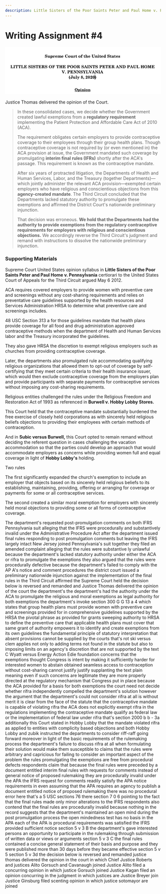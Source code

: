 ```yaml
---
description: Little Sisters of the Poor Saints Peter and Paul Home v. Pennsylvania
---
```


# Writing Assignment #4

![](<../../.gitbook/assets/Screen Shot 2021-11-22 at 2.56.55 PM.png>)

Justice Thomas delivered the opinion of the Court.&#x20;

> In these consolidated cases, we decide whether the Government created lawful exemptions from a **regulatory requirement** implementing the Patient Protection and Affordable Care Act of 2010 (ACA).
>
>
>
> The requirement obligates certain employers to provide contraceptive coverage to their employees through their group health plans. Though contraceptive coverage is not required by (or even mentioned in) the ACA provision at issue, the Government mandated such coverage by promulgating **interim final rules (IFRs)** shortly after the ACA's passage. This requirement is known as the contraceptive mandate.
>
>
>
> After six years of protracted litigation, the Departments of Health and Human Services, Labor, and the Treasury (together Departments)—which jointly administer the relevant ACA provision—exempted certain employers who have religious and conscientious objections from this **agency-created mandate**. The Third Circuit concluded that the Departments lacked statutory authority to promulgate these exemptions and affirmed the District Court's nationwide preliminary injunction.&#x20;
>
>
>
> That decision was erroneous. **We hold that the Departments had the authority to provide exemptions from the regulatory contraceptive requirements for employers with religious and conscientious objections.** We accordingly reverse the Third Circuit's judgment and remand with instructions to dissolve the nationwide preliminary injunction.

###

### Supporting Materials

Supreme Court United States opinion syllabus in **Little Sisters of the Poor Saints Peter and Paul Home v. Pennsylvania** certiorari to the United States Court of Appeals for the Third Circuit argued May 6 2012.

ACA requires covered employers to provide women with preventive care and screenings without any cost-sharing requirements and relies on preventative care guidelines supported by the health resources and Services Administration HRSA to determine what preventive care and screenings includes.

48 USC Section 313 a for those guidelines mandate that health plans provide coverage for all food and drug administration approved contraceptive methods when the department of Health and Human Services labor and the Treasury incorporated the guidelines.

They also gave HRSA the discretion to exempt religious employers such as churches from providing contraceptive coverage.

Later, the departments also promulgated rule accommodating qualifying religious organizations that allowed them to opt-out of coverage by self-certifying that they meet certain criteria to their health insurance issuer, which would then exclude contraceptive coverage from the employers plan and provide participants with separate payments for contraceptive services without imposing any cost-sharing requirements.

Religious entities challenged the rules under the Religious Freedom and Restoration Act of 1993 as referenced in **Burwell v. Hobby Lobby Stores.**&#x20;

This Court held that the contraceptive mandate substantially burdened the free exercise of closely held corporations as with sincerely held religious beliefs objections to providing their employees with certain methods of contraception.&#x20;

And in **Subic versus Burwell,** this Court opted to remain remand without deciding the referent question in cases challenging the vacation accommodation so that the parties could develop an approach that would accommodate employers as concerns while providing women full and equal coverage in light of **Hobby Lobby's** holding.

Two rules

The first significantly expanded the church's exemption to include an employer that objects based on its sincerely held religious beliefs to its establishing, maintaining, providing, offering or arranging for coverage or payments for some or all contraceptive services.

The second created a similar moral exemption for employers with sincerely held moral objections to providing some or all forms of contraceptive coverage.&#x20;

The department's requested post-promulgation comments on both IFRS Pennsylvania suit alleging that the IFRS were procedurally and substantively invalid under the Administrative Procedure Act after the department issued final rules responding to post promulgation comments but leaving the IFRS largely intact New Jersey joined Pennsylvania's suit together they filed an amended complaint alleging that the rules were substantive ly unlawful because the department's lacked statutory authority under either the ACA or rifra to promulgate the exemptions they also argued that the rules were procedurally defective because the department's failed to comply with the AP A's notice and comment procedures the district court issued a preliminary nationwide injunction against the implementation of the final rules in the Third Circuit affirmed the Supreme Court held the decision below is reversed and remanded and Justice Thomas delivered the opinion of the court the department's the department's had the authority under the ACA to promulgate the religious and moral exemptions as legal authority for both exemptions the department's invoke section 300 G G 13 a 4 which states that group health plans must provide women with preventive care and screenings provided for in comprehensive guidelines supported by the HRSA the pivotal phrase as provided for grants sweeping authority to HRSA to define the preventive care that applicable health plans must cover that same grant of authority empowers it to identify and create exemptions from its own guidelines the fundamental principle of statutory interpretation that absent provisions cannot be supplied by the courts that's rot ski versus clem applies not only to adding terms not found in the statute but also to imposing limits on an agency's discretion that are not supported by the text C Wyatt versus Energy Action Edie foundation concerns that the exemptions thought Congress is intent by making it sufficiently harder for interested women to abstain obtained seamless access to contraception without cost-sharing cannot justify justify supplanting the text plain meaning even if such concerns are legitimate they are more properly directed at the regulatory mechanism that Congress put in place because the ACA provided for a basis for both exemptions the court need not decide whether rifra independently compelled the department's solution however the argument that the department's could not consider rifra at all is without merit it is clear from the face of the statute that the contraceptive mandate is capable of violating rifra the ACA does not explicitly exempt rifra in the regulations implementing the contraceptive mandate qualify as federal law or the implementation of federal law under rifra that's section 2000 b b - 3a additionally this Court stated in Hobby Lobby that the mandate violated rifra as applied to entities with complicity based objections and both Hobby Lobby and zubik instructed the departments to consider riff-raff going forward moreover in light of the basic requirements of the rulemaking process the department's failure to discuss rifra at all when formulating their solution would make them susceptible to claims that the rules were arbitrary and capricious for failing to consider an important aspect of the problem the rules promulgating the exemptions are free from procedural defects respondents claim that because the final rules were preceded by a document entitled interim final rules with requests for comments instead of general notice of proposed rulemaking they are procedurally invalid under the APA the IFRS request for comments readily satisfy the APA notice requirements in even assuming that the APA requires an agency to publish a document entitled notice of proposed rulemaking there was no procedural error here that's a 5 USC sections 76 there section 7 0 6 pointing to the fact that the final rules made only minor alterations to the IFRS respondents also contend that the final rules are procedurally invalid because nothing in the record suggests that the department's maintained an open mind during the post promulgation process the open mindedness test has no basis in the APA each of the APA is procedural requirements was satisfied the IFRS provided sufficient notice section 5 v 3 B the department's gave interested persons an opportunity to participate in the rulemaking through submission of written data or views or arguments section 5 v 3 C the final rules contained a concise general statement of their basis and purpose and they were published more than 30 days before they became effective section 5 v 5 section 5 v 3d the decision below is reversed and remanded justice thomas delivered the opinion in the court in which Chief Justice Roberts and justices Alito Gorsuch and Cavanaugh joined Justice Alito filed a concurring opinion in which justice Gorsuch joined Justice Kagan filed an opinion concurring in the judgment in which justices are Justice Breyer join Justice Ginsburg filed scenting opinion in which justice sotomayor are joined
